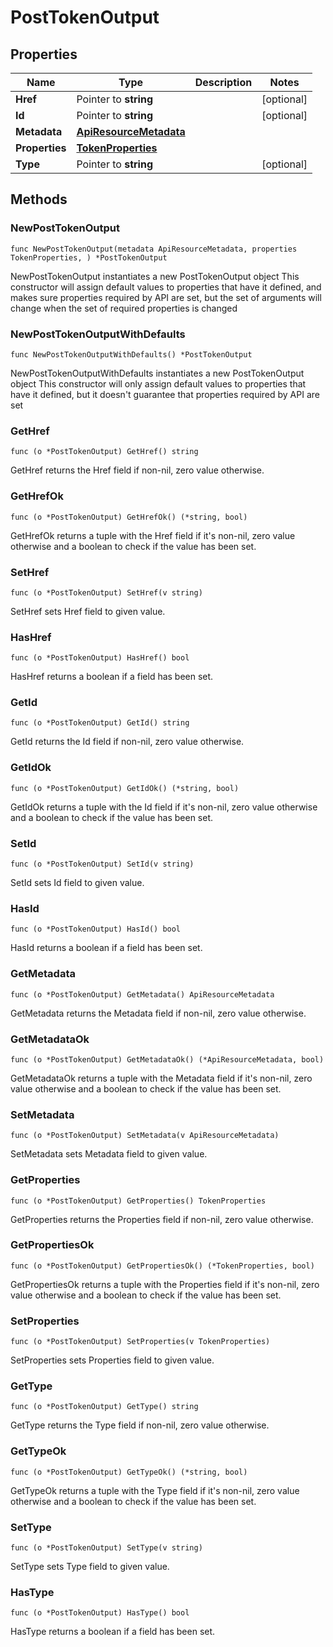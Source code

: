 # PostTokenOutput

## Properties

|Name | Type | Description | Notes|
|------------ | ------------- | ------------- | -------------|
|**Href** | Pointer to **string** |  | [optional] |
|**Id** | Pointer to **string** |  | [optional] |
|**Metadata** | [**ApiResourceMetadata**](ApiResourceMetadata.md) |  | |
|**Properties** | [**TokenProperties**](TokenProperties.md) |  | |
|**Type** | Pointer to **string** |  | [optional] |

## Methods

### NewPostTokenOutput

`func NewPostTokenOutput(metadata ApiResourceMetadata, properties TokenProperties, ) *PostTokenOutput`

NewPostTokenOutput instantiates a new PostTokenOutput object
This constructor will assign default values to properties that have it defined,
and makes sure properties required by API are set, but the set of arguments
will change when the set of required properties is changed

### NewPostTokenOutputWithDefaults

`func NewPostTokenOutputWithDefaults() *PostTokenOutput`

NewPostTokenOutputWithDefaults instantiates a new PostTokenOutput object
This constructor will only assign default values to properties that have it defined,
but it doesn't guarantee that properties required by API are set

### GetHref

`func (o *PostTokenOutput) GetHref() string`

GetHref returns the Href field if non-nil, zero value otherwise.

### GetHrefOk

`func (o *PostTokenOutput) GetHrefOk() (*string, bool)`

GetHrefOk returns a tuple with the Href field if it's non-nil, zero value otherwise
and a boolean to check if the value has been set.

### SetHref

`func (o *PostTokenOutput) SetHref(v string)`

SetHref sets Href field to given value.

### HasHref

`func (o *PostTokenOutput) HasHref() bool`

HasHref returns a boolean if a field has been set.

### GetId

`func (o *PostTokenOutput) GetId() string`

GetId returns the Id field if non-nil, zero value otherwise.

### GetIdOk

`func (o *PostTokenOutput) GetIdOk() (*string, bool)`

GetIdOk returns a tuple with the Id field if it's non-nil, zero value otherwise
and a boolean to check if the value has been set.

### SetId

`func (o *PostTokenOutput) SetId(v string)`

SetId sets Id field to given value.

### HasId

`func (o *PostTokenOutput) HasId() bool`

HasId returns a boolean if a field has been set.

### GetMetadata

`func (o *PostTokenOutput) GetMetadata() ApiResourceMetadata`

GetMetadata returns the Metadata field if non-nil, zero value otherwise.

### GetMetadataOk

`func (o *PostTokenOutput) GetMetadataOk() (*ApiResourceMetadata, bool)`

GetMetadataOk returns a tuple with the Metadata field if it's non-nil, zero value otherwise
and a boolean to check if the value has been set.

### SetMetadata

`func (o *PostTokenOutput) SetMetadata(v ApiResourceMetadata)`

SetMetadata sets Metadata field to given value.


### GetProperties

`func (o *PostTokenOutput) GetProperties() TokenProperties`

GetProperties returns the Properties field if non-nil, zero value otherwise.

### GetPropertiesOk

`func (o *PostTokenOutput) GetPropertiesOk() (*TokenProperties, bool)`

GetPropertiesOk returns a tuple with the Properties field if it's non-nil, zero value otherwise
and a boolean to check if the value has been set.

### SetProperties

`func (o *PostTokenOutput) SetProperties(v TokenProperties)`

SetProperties sets Properties field to given value.


### GetType

`func (o *PostTokenOutput) GetType() string`

GetType returns the Type field if non-nil, zero value otherwise.

### GetTypeOk

`func (o *PostTokenOutput) GetTypeOk() (*string, bool)`

GetTypeOk returns a tuple with the Type field if it's non-nil, zero value otherwise
and a boolean to check if the value has been set.

### SetType

`func (o *PostTokenOutput) SetType(v string)`

SetType sets Type field to given value.

### HasType

`func (o *PostTokenOutput) HasType() bool`

HasType returns a boolean if a field has been set.


